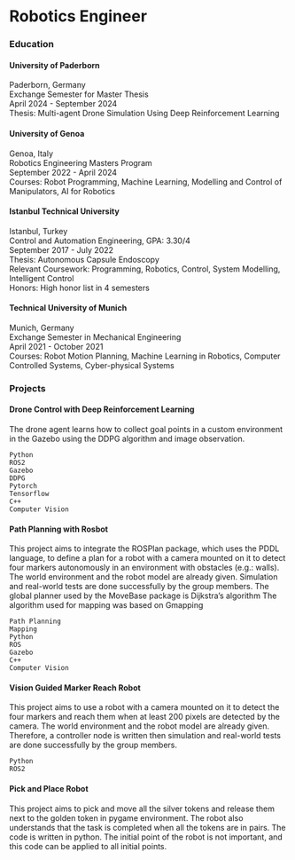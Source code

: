 # Robotics Engineer

### Education
#### University of Paderborn
Paderborn, Germany  
Exchange Semester for Master Thesis  
April 2024 - September 2024  
Thesis: Multi-agent Drone Simulation Using Deep Reinforcement Learning  

#### University of Genoa  
Genoa, Italy  
Robotics Engineering Masters Program  
September 2022 - April 2024  
Courses: Robot Programming, Machine Learning, Modelling and Control of Manipulators, AI for Robotics

#### Istanbul Technical University
Istanbul, Turkey  
Control and Automation Engineering, GPA: 3.30/4  
September 2017 - July 2022  
Thesis: Autonomous Capsule Endoscopy  
Relevant Coursework: Programming, Robotics, Control, System Modelling, Intelligent Control  
Honors: High honor list in 4 semesters

#### Technical University of Munich
Munich, Germany  
Exchange Semester in Mechanical Engineering  
April 2021 - October 2021  
Courses: Robot Motion Planning, Machine Learning in Robotics, Computer Controlled Systems, Cyber-physical Systems 

### Projects 

#### Drone Control with Deep Reinforcement Learning
The drone agent learns how to collect goal points in a custom environment in the Gazebo using the DDPG algorithm and image observation.

```
Python
ROS2
Gazebo
DDPG
Pytorch
Tensorflow
C++
Computer Vision
```

#### Path Planning with Rosbot
This project aims to integrate the ROSPlan package, which uses the PDDL language, to define a plan for a robot with a camera mounted on it to detect four markers autonomously in an environment with obstacles (e.g.: walls). The world environment and the robot model are already given. Simulation and real-world tests are done successfully by the group members.
The global planner used by the MoveBase package is Dijkstra’s algorithm 
The algorithm used for mapping was based on Gmapping
```
Path Planning
Mapping
Python
ROS
Gazebo
C++
Computer Vision
```

#### Vision Guided Marker Reach Robot

This project aims to use a robot with a camera mounted on it to detect the four markers and reach them when at least 200 pixels are detected by the camera. The world environment and the robot model are already given. Therefore, a controller node is written then simulation and real-world tests are done successfully by the group members.
```
Python
ROS2
```


#### Pick and Place Robot 
This project aims to pick and move all the silver tokens and release them next to the golden token in pygame environment. The robot also understands that the task is completed when all the tokens are in pairs. The code is written in python. The initial point of the robot is not important, and this code can be applied to all initial points.

